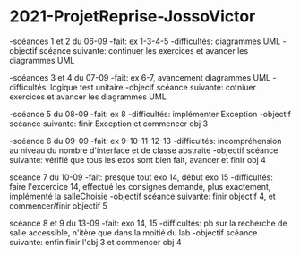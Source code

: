 # 2021-ProjetReprise-JossoVictor
-scéances 1 et 2 du 06-09
	-fait:
	ex 1-3-4-5
	-difficultés:
	diagrammes UML
	-objectif scéance suivante:
	continuer les exercices et avancer les diagrammes UML

-scéances 3 et 4 du 07-09
	-fait:
	ex 6-7, avancement diagrammes UML
	-difficultés:
	logique test unitaire 
	-objecif scéance suivante:
	cotniuer exercices et avancer les diagrammes UML

-scéance 5 du 08-09
	-fait:
	ex 8
	-difficultés:
	implémenter Exception
	-objectif scéance suivante:
	finir Exception et commencer obj 3

-scéance 6 du 09-09
	-fait:
	ex 9-10-11-12-13
	-difficultés:
	incompréhension au niveau du nombre d'interface et de classe abstraite
	-objectif scéance suivante:
	vérifié que tous les exos sont bien fait, avancer et finir obj 4

scéance 7 du 10-09
	-fait:
	presque tout exo 14, début exo 15
	-difficultés:
	faire l'excercice 14, effectué les consignes demandé, plus exactement, implémenté la salleChoisie
	-objectif scéance suivante:
	finir objectif 4, et commencer/finir objectif 5

scéance 8 et 9 du 13-09	
	-fait:
	exo 14, 15
	-difficultés:
	pb sur la recherche de salle accessible, n'itère que dans la moitié du lab
	-objectif scéance suivante:
	enfin finir l'obj 3 et commencer obj 4

